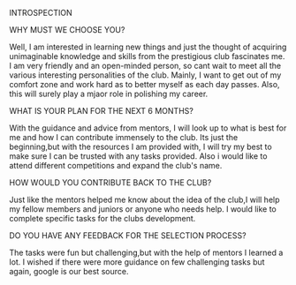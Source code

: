 INTROSPECTION



WHY MUST WE CHOOSE YOU?

Well, I am interested in learning new things and just the thought of acquiring unimaginable knowledge and skills from the prestigious club fascinates me. I am very friendly and an open-minded person, so cant wait to meet all the various interesting personalities of the club. Mainly, I want to get out of my comfort zone and work hard as to better myself as each day passes. Also, this will surely play a mjaor role in polishing my career.     


WHAT IS YOUR PLAN FOR THE NEXT 6 MONTHS?

With the guidance and advice from mentors, I will look up to what is best for me and how I can contribute immensely to the club. Its just the beginning,but with the resources I am provided with, I will try my best to make sure I can be trusted with any tasks provided. Also i would like to attend different competitions and expand the club's name.


HOW WOULD YOU CONTRIBUTE BACK TO THE CLUB?

Just like the mentors helped me know about the idea of the club,I will help my fellow members and juniors or anyone who needs help. I would like to complete specific tasks for the clubs development.


DO YOU HAVE ANY FEEDBACK FOR THE SELECTION PROCESS?

The tasks were fun but challenging,but with the help of mentors I learned a lot. I wished if there were more guidance on few challenging tasks but again, google is our best source.
